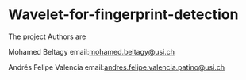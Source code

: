 # Wavelet-for-fingerprint-detection

The project Authors are 

Mohamed Beltagy email:mohamed.beltagy@usi.ch

Andrés Felipe Valencia  email:andres.felipe.valencia.patino@usi.ch
